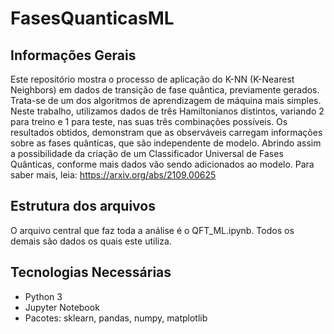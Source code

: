 # FasesQuanticasML
## Informações Gerais
Este repositório mostra o processo de aplicação do K-NN (K-Nearest Neighbors) em dados de transição de fase quântica, previamente gerados. Trata-se de um dos algoritmos de aprendizagem de máquina mais simples. Neste trabalho, utilizamos dados de três Hamiltonianos distintos, variando 2 para treino e 1 para teste, nas suas três combinações possíveis. Os resultados obtidos, demonstram que as observáveis carregam informações sobre as fases quânticas, que são independente de modelo.  Abrindo assim a possibilidade da criação de um Classificador Universal de Fases Quânticas, conforme mais dados vão sendo adicionados ao modelo. Para saber mais, leia: https://arxiv.org/abs/2109.00625

## Estrutura dos arquivos
O arquivo central que faz toda a análise é o QFT_ML.ipynb. Todos os demais são dados os quais este utiliza.

## Tecnologias Necessárias
* Python 3
* Jupyter Notebook
* Pacotes: sklearn, pandas, numpy, matplotlib
